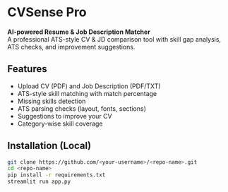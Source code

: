 # CVSense Pro

**AI-powered Resume & Job Description Matcher**  
A professional ATS-style CV & JD comparison tool with skill gap analysis, ATS checks, and improvement suggestions.

## Features
- Upload CV (PDF) and Job Description (PDF/TXT)
- ATS-style skill matching with match percentage
- Missing skills detection
- ATS parsing checks (layout, fonts, sections)
- Suggestions to improve your CV
- Category-wise skill coverage

## Installation (Local)
```bash
git clone https://github.com/<your-username>/<repo-name>.git
cd <repo-name>
pip install -r requirements.txt
streamlit run app.py
